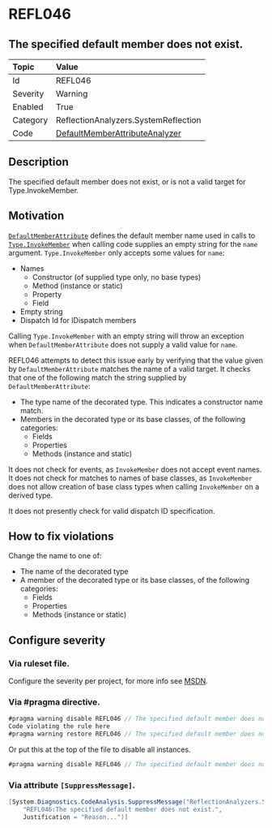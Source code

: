 # REFL046
## The specified default member does not exist.

| Topic    | Value
| :--      | :--
| Id       | REFL046
| Severity | Warning
| Enabled  | True
| Category | ReflectionAnalyzers.SystemReflection
| Code     | [DefaultMemberAttributeAnalyzer](https://github.com/DotNetAnalyzers/ReflectionAnalyzers/blob/master/ReflectionAnalyzers/NodeAnalzers/DefaultMemberAttributeAnalyzer.cs)

## Description

The specified default member does not exist, or is not a valid target for Type.InvokeMember.

## Motivation

[`DefaultMemberAttribute`](https://docs.microsoft.com/en-us/dotnet/api/system.reflection.defaultmemberattribute)
defines the default member name used in calls to
[`Type.InvokeMember`](https://docs.microsoft.com/en-us/dotnet/api/system.type.invokemember)
when calling code supplies an empty string for the `name` argument.
`Type.InvokeMember` only accepts some values for `name`:

 - Names
    - Constructor (of supplied type only, no base types)
	- Method (instance or static)
	- Property
	- Field
 - Empty string
 - Dispatch Id for IDispatch members

Calling `Type.InvokeMember` with an empty string will throw an exception
when `DefaultMemberAttribute` does not supply a valid value for `name`.

REFL046 attempts to detect this issue early by verifying that the value given
by `DefaultMemberAttribute` matches the name of a valid target. It checks that
one of the following match the string supplied by `DefaultMemberAttribute`:

 - The type name of the decorated type. This indicates a constructor name
   match.
 - Members in the decorated type or its base classes, of the following
   categories:
    - Fields
	- Properties
	- Methods (instance and static)

It does not check for events, as `InvokeMember` does not accept event names.
It does not check for matches to names of base classes, as `InvokeMember` does
not allow creation of base class types when calling `InvokeMember` on a
derived type.

It does not presently check for valid dispatch ID specification.

## How to fix violations

Change the name to one of:

 - The name of the decorated type
 - A member of the decorated type or its base classes, of the following
   categories:
	- Fields
	- Properties
	- Methods (instance or static)

<!-- start generated config severity -->
## Configure severity

### Via ruleset file.

Configure the severity per project, for more info see [MSDN](https://msdn.microsoft.com/en-us/library/dd264949.aspx).

### Via #pragma directive.
```C#
#pragma warning disable REFL046 // The specified default member does not exist.
Code violating the rule here
#pragma warning restore REFL046 // The specified default member does not exist.
```

Or put this at the top of the file to disable all instances.
```C#
#pragma warning disable REFL046 // The specified default member does not exist.
```

### Via attribute `[SuppressMessage]`.

```C#
[System.Diagnostics.CodeAnalysis.SuppressMessage("ReflectionAnalyzers.SystemReflection", 
    "REFL046:The specified default member does not exist.", 
    Justification = "Reason...")]
```
<!-- end generated config severity -->
